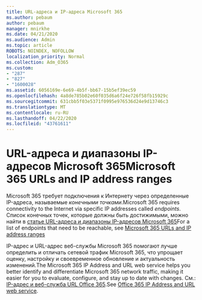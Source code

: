 ```yaml
---
title: URL-адреса и IP-адреса Microsoft 365
ms.author: pebaum
author: pebaum
manager: mnirkhe
ms.date: 04/21/2020
ms.audience: Admin
ms.topic: article
ROBOTS: NOINDEX, NOFOLLOW
localization_priority: Normal
ms.collection: Adm_O365
ms.custom:
- "287"
- "827"
- "1600028"
ms.assetid: 6056169e-6e69-4b5f-bb67-15b5ef39ec59
ms.openlocfilehash: 4a8de785b02e60f035d6a6f24e726f58fb15929c
ms.sourcegitcommit: 631cbb5f03e5371f0995e976536d24e9d13746c3
ms.translationtype: MT
ms.contentlocale: ru-RU
ms.lasthandoff: 04/22/2020
ms.locfileid: "43761611"
---
```

# <a name="microsoft-365-urls-and-ip-address-ranges"></a><span data-ttu-id="c4751-102">URL-адреса и диапазоны IP-адресов Microsoft 365</span><span class="sxs-lookup"><span data-stu-id="c4751-102">Microsoft 365 URLs and IP address ranges</span></span>

<span data-ttu-id="c4751-103">Microsoft 365 требует подключения к Интернету через определенные IP-адреса, называемые *конечными точками*.</span><span class="sxs-lookup"><span data-stu-id="c4751-103">Microsoft 365 requires connectivity to the Internet via specific IP addresses called *endpoints*.</span></span>
<span data-ttu-id="c4751-104">Список конечных точек, которые должны быть достижимыми, можно найти в [статье URL-адреса и диапазоны IP-адресов Microsoft 365](https://docs.microsoft.com/office365/enterprise/urls-and-ip-address-ranges)</span><span class="sxs-lookup"><span data-stu-id="c4751-104">For a list of endpoints that need to be reachable, see [Microsoft 365 URLs and IP address ranges](https://docs.microsoft.com/office365/enterprise/urls-and-ip-address-ranges)</span></span> 

<span data-ttu-id="c4751-105">IP-адрес и URL-адрес веб-службы Microsoft 365 помогают лучше определить и отличать сетевой трафик Microsoft 365, что упрощает оценку, настройку и своевременное обновление и актуальность изменений.</span><span class="sxs-lookup"><span data-stu-id="c4751-105">The Microsoft 365 IP Address and URL web service helps you better identify and differentiate Microsoft 365 network traffic, making it easier for you to evaluate, configure, and stay up to date with changes.</span></span> <span data-ttu-id="c4751-106">См.: [IP-адрес и веб-служба URL Office 365](https://docs.microsoft.com/office365/enterprise/office-365-ip-web-service).</span><span class="sxs-lookup"><span data-stu-id="c4751-106">See [Office 365 IP Address and URL web service](https://docs.microsoft.com/office365/enterprise/office-365-ip-web-service).</span></span>